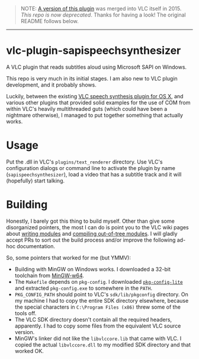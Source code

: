 > NOTE: [A version of this plugin](https://github.com/videolan/vlc/commits/master/modules/text_renderer/sapi.cpp) was merged into VLC itself in 2015. *This repo is now deprecated*. Thanks for having a look! The original README follows below.

---

# vlc-plugin-sapispeechsynthesizer

A VLC plugin that reads subtitles aloud using Microsoft SAPI on Windows.

This repo is very much in its initial stages. I am also new to VLC plugin development, and it probably shows.

Luckily, between the existing [VLC speech synthesis plugin for OS X](https://github.com/videolan/vlc/blob/master/modules/text_renderer/nsspeechsynthesizer.m), and various other plugins that provided solid examples for the use of COM from within VLC's heavily multithreaded guts (which could have been a nightmare otherwise), I managed to put together something that actually works.

# Usage

Put the .dll in VLC's `plugins/text_renderer` directory. Use VLC's configuration dialogs or command line to activate the plugin by name (`sapispeechsynthesizer`), load a video that has a subtitle track and it will (hopefully) start talking.

# Building

Honestly, I barely got this thing to build myself. Other than give some disorganized pointers, the most I can do is point you to the VLC wiki pages about [writing modules](https://wiki.videolan.org/Hacker_Guide/How_To_Write_a_Module) and [compiling out-of-tree modules](https://wiki.videolan.org/OutOfTreeCompile/). I will gladly accept PRs to sort out the build process and/or improve the following ad-hoc documentation.

So, some pointers that worked for me (but YMMV):
* Building with MinGW on Windows works. I downloaded a 32-bit toolchain from [MinGW-w64](http://mingw-w64.org/doku.php).
* The `Makefile` depends on `pkg-config`. I downloaded [`pkg-config-lite`](http://sourceforge.net/projects/pkgconfiglite/) and extracted `pkg-config.exe` to somewhere in the `PATH`.
* `PKG_CONFIG_PATH` should point to VLC's `sdk/lib/pkgconfig` directory. On my machine I had to copy the entire SDK directory elsewhere, because the special characters in `C:\Program Files (x86)` threw some of the tools off.
* The VLC SDK directory doesn't contain all the required headers, apparently. I had to copy some files from the equivalent VLC source version.
* MinGW's linker did not like the `libvlccore.lib` that came with VLC. I copied the actual `libvlccore.dll` to my modified SDK directory and that worked OK.

